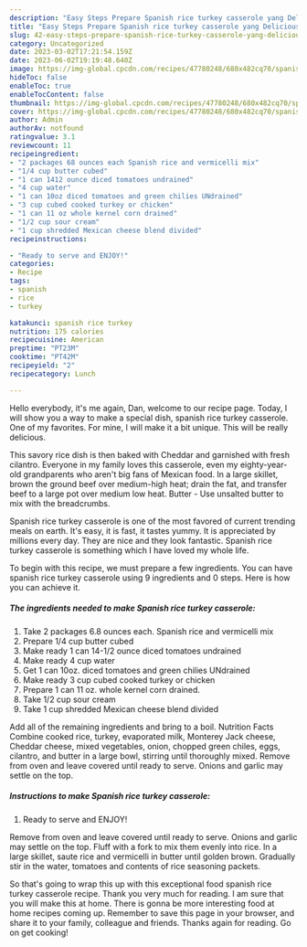 ```yaml
---
description: "Easy Steps Prepare Spanish rice turkey casserole yang Delicious"
title: "Easy Steps Prepare Spanish rice turkey casserole yang Delicious"
slug: 42-easy-steps-prepare-spanish-rice-turkey-casserole-yang-delicious
category: Uncategorized
date: 2023-03-02T17:21:54.159Z
date: 2023-06-02T19:19:48.640Z
image: https://img-global.cpcdn.com/recipes/47780248/680x482cq70/spanish-rice-turkey-casserole-recipe-main-photo.jpg
hideToc: false
enableToc: true
enableTocContent: false
thumbnail: https://img-global.cpcdn.com/recipes/47780248/680x482cq70/spanish-rice-turkey-casserole-recipe-main-photo.jpg
cover: https://img-global.cpcdn.com/recipes/47780248/680x482cq70/spanish-rice-turkey-casserole-recipe-main-photo.jpg
author: Admin
authorAv: notfound
ratingvalue: 3.1
reviewcount: 11
recipeingredient:
- "2 packages 68 ounces each Spanish rice and vermicelli mix"
- "1/4 cup butter cubed"
- "1 can 1412 ounce diced tomatoes undrained"
- "4 cup water"
- "1 can 10oz diced tomatoes and green chilies UNdrained"
- "3 cup cubed cooked turkey or chicken"
- "1 can 11 oz whole kernel corn drained"
- "1/2 cup sour cream"
- "1 cup shredded Mexican cheese blend divided"
recipeinstructions:

- "Ready to serve and ENJOY!"
categories:
- Recipe
tags:
- spanish
- rice
- turkey

katakunci: spanish rice turkey 
nutrition: 175 calories
recipecuisine: American
preptime: "PT23M"
cooktime: "PT42M"
recipeyield: "2"
recipecategory: Lunch

---
```



Hello everybody, it's me again, Dan, welcome to our recipe page. Today, I will show you a way to make a special dish, spanish rice turkey casserole. One of my favorites. For mine, I will make it a bit unique. This will be really delicious.

This savory rice dish is then baked with Cheddar and garnished with fresh cilantro. Everyone in my family loves this casserole, even my eighty-year-old grandparents who aren&#39;t big fans of Mexican food. In a large skillet, brown the ground beef over medium-high heat; drain the fat, and transfer beef to a large pot over medium low heat. Butter - Use unsalted butter to mix with the breadcrumbs.

Spanish rice turkey casserole is one of the most favored of current trending meals on earth. It's easy, it is fast, it tastes yummy. It is appreciated by millions every day. They are nice and they look fantastic. Spanish rice turkey casserole is something which I have loved my whole life.


To begin with this recipe, we must prepare a few ingredients. You can have spanish rice turkey casserole using 9 ingredients and 0 steps. Here is how you can achieve it.

<!--inarticleads1-->

##### The ingredients needed to make Spanish rice turkey casserole:

1. Take 2 packages 6.8 ounces each. Spanish rice and vermicelli mix
1. Prepare 1/4 cup butter cubed
1. Make ready 1 can 14-1/2 ounce diced tomatoes undrained
1. Make ready 4 cup water
1. Get 1 can 10oz. diced tomatoes and green chilies UNdrained
1. Make ready 3 cup cubed cooked turkey or chicken
1. Prepare 1 can 11 oz. whole kernel corn drained.
1. Take 1/2 cup sour cream
1. Take 1 cup shredded Mexican cheese blend divided


Add all of the remaining ingredients and bring to a boil. Nutrition Facts Combine cooked rice, turkey, evaporated milk, Monterey Jack cheese, Cheddar cheese, mixed vegetables, onion, chopped green chiles, eggs, cilantro, and butter in a large bowl, stirring until thoroughly mixed. Remove from oven and leave covered until ready to serve. Onions and garlic may settle on the top. 

<!--inarticleads2-->

##### Instructions to make Spanish rice turkey casserole:


1. Ready to serve and ENJOY!

Remove from oven and leave covered until ready to serve. Onions and garlic may settle on the top. Fluff with a fork to mix them evenly into rice. In a large skillet, saute rice and vermicelli in butter until golden brown. Gradually stir in the water, tomatoes and contents of rice seasoning packets. 

So that's going to wrap this up with this exceptional food spanish rice turkey casserole recipe. Thank you very much for reading. I am sure that you will make this at home. There is gonna be more interesting food at home recipes coming up. Remember to save this page in your browser, and share it to your family, colleague and friends. Thanks again for reading. Go on get cooking!
